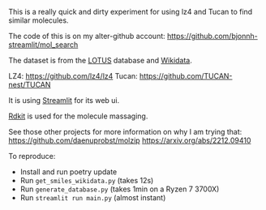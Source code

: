This is a really quick and dirty experiment for using lz4 and Tucan to find similar molecules.

The code of this is on my alter-github account: https://github.com/bjonnh-streamlit/mol_search

The dataset is from the [LOTUS](https://lotus.nprod.net/) database and [Wikidata](https://www.wikidata.org).

LZ4: https://github.com/lz4/lz4
Tucan: https://github.com/TUCAN-nest/TUCAN

It is using [Streamlit](https://streamlit.io)  for its web ui.

[Rdkit](https://www.rdkit.org) is used for the molecule massaging.

See those other projects for more information on why I am trying that:
https://github.com/daenuprobst/molzip
https://arxiv.org/abs/2212.09410


To reproduce:
- Install and run poetry update
- Run `get_smiles_wikidata.py`  (takes 12s)
- Run `generate_database.py`    (takes 1min on a Ryzen 7 3700X)
- Run `streamlit run main.py`   (almost instant)
